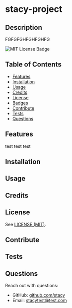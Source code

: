 # stacy-project
## Description
FGFGFGHFGHFGHFG


![MIT License Badge](https://img.shields.io/github/license/stacy/stacy-test)

## Table of Contents
- [Features](#features)
- [Installation](#installation)
- [Usage](#usage)
- [Credits](#credits)
- [License](#license)
- [Badges](#badges)
- [Contribute](#contribute)
- [Tests](#tests)
- [Questions](#questions)

## Features
test
test
test


## Installation


## Usage


## Credits


## License
See [LICENSE (MIT)](./LICENSE).

## Contribute


## Tests


## Questions
Reach out with questions:

- GitHub: [github.com/stacy](https://github.com/stacy)
- Email: [stacytest@test.com](mailto:stacytest@test.com)
